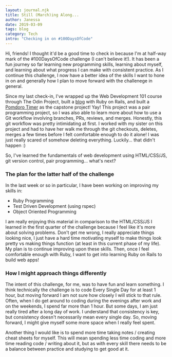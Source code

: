 ```yaml
---
layout: journal.njk
title: Still (March)ing Along...
author: Janessa
date: 2019-03-09
tags: blog
category: Tech
intro: "Checking in on #100DaysOfCode"
---
```


Hi, friends! I thought it'd be a good time to check in because I'm at half-way mark of the #100DaysOfCode challenge (I can't believe it!).
It has been a fun journey so far learning new programming skills, learning about myself, and learning about what progress I can make with consistent practice.
As I continue this challenge, I now have a better idea of the skills I want to hone in on and generally how I plan to move forward with the challenege in general.

Since my last check-in, I've wrapped up the Web Development 101 course through The Odin Project, built a [blog](https://serene-retreat-61008.herokuapp.com/articles) with Ruby on Rails, and built a [Pomdoro Timer](https://janessatran.github.io/pomdoro-timer/) as the capstone project! Yay!
This project was a pair programming project, so I was also able to learn more about how to use a Git workflow involving branches, PRs, reviews, and merges.
Honestly, this git workflow was pretty intimidating at first. I worked with my sister on this project and had to have her walk me through the git checkouts, deletes, merges a few times before I felt comfortable enough to do it alone!
I was just really scared of somehow deleting everything.
Luckily... that didn't happen :)

So, I've learned the fundamentals of web development using HTML/CSS/JS, git version control, pair programming... what's next?

### The plan for the latter half of the challenge

In the last week or so in particular, I have been working on improving my skills in:

- Ruby Programming
- Test Driven Development (using rspec)
- Object Oriented Programming

I am really enjoying this material in comparison to the HTML/CSS/JS I learned in the first quarter of the challenge because I feel like it's more about solving problems.
Don't get me wrong, I really appreciate things looking nice, I just have a hard time motivating myself to make things look pretty vs making things function (at least in this current phase of my life).
My plan is to continue improving upon these skills. Then, once I feel comfortable enough with Ruby, I want to get into learning Ruby on Rails to build web apps!

### How I might approach things differently

The intent of this challenge, for me, was to have fun and learn something. I think technically the challenge is to code Every Single Day for at least 1 hour, but moving forward I am not sure how closely I will stick to that rule.
Often, when I do get around to coding during the evenings after work and on the weekends, I spend far more than 1 hour. But some days, I am just really tired after a long day of work. I understand that consistency is key, but consistency doesn't necessarily mean every single day.
So, moving forward, I might give myself some more space when I really feel spent.

Another thing I would like is to spend more time taking notes / creating cheat sheets for myself.
This will mean spending less time coding and more time reading code / writing about it, but as with every skill there needs to be a balance between practice and studying to get good at it.
